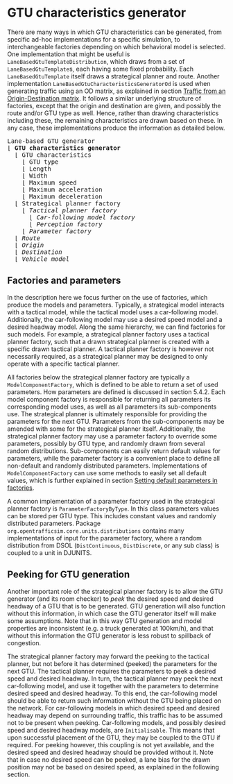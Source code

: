 # GTU characteristics generator

There are many ways in which GTU characteristics can be generated, from specific ad-hoc implementations for a specific simulation, to interchangeable factories depending on which behavioral model is selected. One implementation that might be useful is `LaneBasedGtuTemplateDistribution`, which draws from a set of `LaneBasedGtuTemplate`s, each having some fixed probability. Each `LaneBasedGtuTemplate` itself draws a strategical planner and route. Another implementation `LaneBasedGtuCharacteristicsGeneratorOd` is used when generating traffic using an OD matrix, as explained in section [Traffic from an Origin-Destination matrix](traffic-od.md). It follows a similar underlying structure of factories, except that the origin and destination are given, and possibly the route and/or GTU type as well. Hence, rather than drawing characteristics including these, the remaining characteristics are drawn based on these. In any case, these implementations produce the information as detailed below.

<pre>
Lane-based GTU generator
&lfloor; <b>GTU characteristics generator</b>
  &lfloor; GTU characteristics
    &lfloor; GTU type
    &lfloor; Length
    &lfloor; Width
    &lfloor; Maximum speed
    &lfloor; Maximum acceleration
    &lfloor; Maximum deceleration
  &lfloor; Strategical planner factory
    &lfloor; <i>Tactical planner factory</i>
      &lfloor; <i>Car-following model factory</i>
      &lfloor; <i>Perception factory</i>
    &lfloor; <i>Parameter factory</i>
  &lfloor; <i>Route</i>
  &lfloor; <i>Origin</i>
  &lfloor; <i>Destination</i>
  &lfloor; <i>Vehicle model</i>
</pre>
 

## Factories and parameters

In the description here we focus further on the use of factories, which produce the models and parameters. Typically, a strategical model interacts with a tactical model, while the tactical model uses a car-following model. Additionally, the car-following model may use a desired speed model and a desired headway model. Along the same hierarchy, we can find factories for such models. For example, a strategical planner factory uses a tactical planner factory, such that a drawn strategical planner is created with a specific drawn tactical planner. A tactical planner factory is however not necessarily required, as a strategical planner may be designed to only operate with a specific tactical planner.

All factories below the strategical planner factory are typically a `ModelComponentFactory`, which is defined to be able to return a set of used parameters. How parameters are defined is discussed in section 5.4.2. Each model component factory is responsible for returning all parameters its corresponding model uses, as well as all parameters its sub-components use. The strategical planner is ultimately responsible for providing the parameters for the next GTU. Parameters from the sub-components may be amended with some for the strategical planner itself. Additionally, the strategical planner factory may use a parameter factory to override some parameters, possibly by GTU type, and randomly drawn from several random distributions. Sub-components can easily return default values for parameters, while the parameter factory is a convenient place to define all non-default and randomly distributed parameters. Implementations of `ModelComponentFactory` can use some methods to easily set all default values, which is further explained in section [Setting default parameters in factories](../06-behavior/parameters.md#setting-default-parameters-in-factories).

A common implementation of a parameter factory used in the strategical planner factory is `ParameterFactoryByType`. In this class parameters values can be stored per GTU type. This includes constant values and randomly distributed parameters. Package `org.opentrafficsim.core.units.distributions` contains many implementations of input for the parameter factory, where a random distribution from DSOL (`DistContinuous`, `DistDiscrete`, or any sub class) is coupled to a unit in DJUNITS.


## Peeking for GTU generation

Another important role of the strategical planner factory is to allow the GTU generator (and its room checker) to _peek_ the desired speed and desired headway of a GTU that is to be generated. GTU generation will also function without this information, in which case the GTU generator itself will make some assumptions. Note that in this way GTU generation and model properties are inconsistent (e.g. a truck generated at 100km/h), and that without this information the GTU generator is less robust to spillback of congestion. 

The strategical planner factory may forward the peeking to the tactical planner, but not before it has determined (peeked) the parameters for the next GTU. The tactical planner requires the parameters to peek a desired speed and desired headway. In turn, the tactical planner may peek the next car-following model, and use it together with the parameters to determine desired speed and desired headway. To this end, the car-following model should be able to return such information without the GTU being placed on the network. For car-following models in which desired speed and desired headway may depend on surrounding traffic, this traffic has to be assumed not to be present when peeking. Car-following models, and possibly desired speed and desired headway models, are `Initialisable`. This means that upon successful placement of the GTU, they may be coupled to the GTU if required. For peeking however, this coupling is not yet available, and the desired speed and desired headway should be provided without it. Note that in case no desired speed can be peeked, a lane bias for the drawn position may not be based on desired speed, as explained in the following section.

